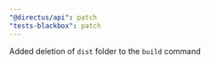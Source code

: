 ```yaml
---
"@directus/api": patch
"tests-blackbox": patch
---
```


Added deletion of `dist` folder to the `build` command
